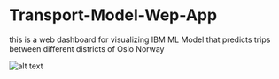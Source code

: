 # Transport-Model-Wep-App

this is a web dashboard for visualizing IBM ML Model that predicts trips between different districts of Oslo Norway

![alt text](https://github.com/Mazen72/Transport-Model-Wep-App/blob/updates/imgs/last.png?raw=true)


 
 
 
 
